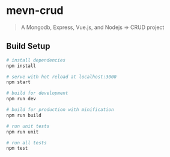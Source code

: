 # mevn-crud

> A Mongodb, Express, Vue.js, and Nodejs => CRUD project

## Build Setup

``` bash
# install dependencies
npm install

# serve with hot reload at localhost:3000
npm start

# build for development
npm run dev

# build for production with minification
npm run build

# run unit tests
npm run unit

# run all tests
npm test
```

